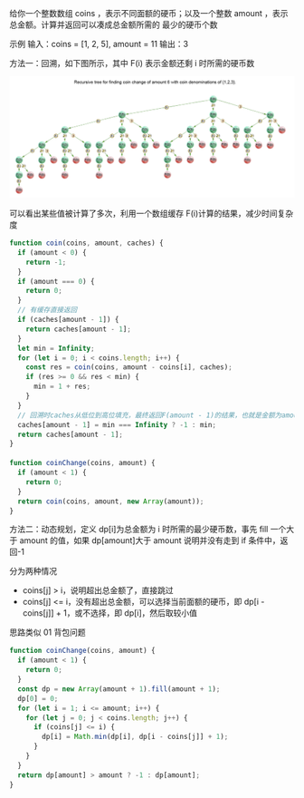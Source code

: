 给你一个整数数组 coins ，表示不同面额的硬币；以及一个整数 amount ，表示总金额。计算并返回可以凑成总金额所需的 最少的硬币个数

示例
输入：coins = [1, 2, 5], amount = 11
输出：3

方法一：回溯，如下图所示，其中 F(i) 表示金额还剩 i 时所需的硬币数

![](../assets/%E9%9B%B6%E9%92%B1%E5%85%91%E6%8D%A2.jpeg)

可以看出某些值被计算了多次，利用一个数组缓存 F(i)计算的结果，减少时间复杂度

```js
function coin(coins, amount, caches) {
  if (amount < 0) {
    return -1;
  }
  if (amount === 0) {
    return 0;
  }
  // 有缓存直接返回
  if (caches[amount - 1]) {
    return caches[amount - 1];
  }
  let min = Infinity;
  for (let i = 0; i < coins.length; i++) {
    const res = coin(coins, amount - coins[i], caches);
    if (res >= 0 && res < min) {
      min = 1 + res;
    }
  }
  // 回溯时caches从低位到高位填充，最终返回F(amount - 1)的结果，也就是金额为amount时所需的硬币数
  caches[amount - 1] = min === Infinity ? -1 : min;
  return caches[amount - 1];
}

function coinChange(coins, amount) {
  if (amount < 1) {
    return 0;
  }
  return coin(coins, amount, new Array(amount));
}
```

方法二：动态规划，定义 dp[i]为总金额为 i 时所需的最少硬币数，事先 fill 一个大于 amount 的值，如果 dp[amount]大于 amount 说明并没有走到 if 条件中，返回-1

分为两种情况

- coins[j] > i，说明超出总金额了，直接跳过
- coins[j] <= i，没有超出总金额，可以选择当前面额的硬币，即 dp[i - coins[j]] + 1，或不选择，即 dp[i]，然后取较小值

思路类似 01 背包问题

```js
function coinChange(coins, amount) {
  if (amount < 1) {
    return 0;
  }
  const dp = new Array(amount + 1).fill(amount + 1);
  dp[0] = 0;
  for (let i = 1; i <= amount; i++) {
    for (let j = 0; j < coins.length; j++) {
      if (coins[j] <= i) {
        dp[i] = Math.min(dp[i], dp[i - coins[j]] + 1);
      }
    }
  }
  return dp[amount] > amount ? -1 : dp[amount];
}
```
